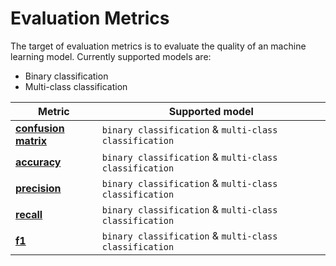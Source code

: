 # Evaluation Metrics

The target of evaluation metrics is to evaluate the quality of an machine learning model. Currently supported models are:

- Binary classification
- Multi-class classification

| Metric          | Supported model              |
| --------------- | ------------------| 
| <a href="/glossary/metric-definitions/#missing-values" class="external-link" target="_blank">**confusion matrix**</a>      | `binary classification` & `multi-class classification`|
| <a href="/glossary/metric-definitions/#non-missing-values" class="external-link" target="_blank">**accuracy**</a>       | `binary classification` & `multi-class classification`                    |
| <a href="/glossary/metric-definitions/#mean-or-average-value" class="external-link" target="_blank">**precision**</a>     | `binary classification` & `multi-class classification` | 
| <a href="/glossary/metric-definitions/#minimum-value" class="external-link" target="_blank">**recall**</a>   | `binary classification` & `multi-class classification`                     |
| <a href="/glossary/metric-definitions/#maximum-value" class="external-link" target="_blank">**f1**</a> | `binary classification` & `multi-class classification`                   |

